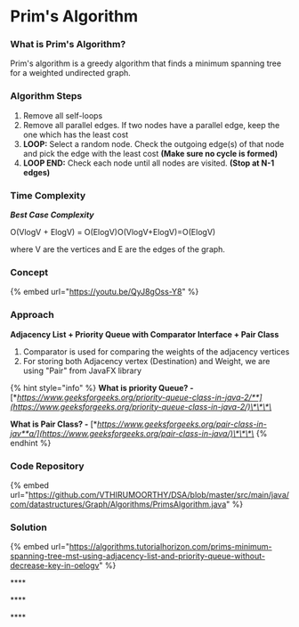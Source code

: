 # Prim's Algorithm

### What is Prim's Algorithm?

Prim's algorithm is a greedy algorithm that finds a minimum spanning tree for a weighted undirected graph.

### Algorithm Steps

1. Remove all self-loops
2. Remove all parallel edges. If two nodes have a parallel edge, keep the one which has the least cost
3. **LOOP:** Select a random node. Check the outgoing edge\(s\) of that node and pick the edge with the least cost **\(Make sure no cycle is formed\)**
4. **LOOP END:** Check each node until all nodes are visited. **\(Stop at N-1 edges\)**

### Time Complexity

_**Best Case Complexity**_

O\(VlogV + ElogV\) = O\(ElogV\)O\(VlogV+ElogV\)=O\(ElogV\)

where V are the vertices and E are the edges of the graph.

### Concept

{% embed url="https://youtu.be/QyJ8gOss-Y8" %}

### Approach

**Adjacency List + Priority Queue with Comparator Interface + Pair Class**

1. Comparator is used for comparing the weights of the adjacency vertices
2. For storing both Adjacency vertex \(Destination\) and Weight, we are using "Pair" from JavaFX library

{% hint style="info" %}
**What is priority Queue? -** [**https://www.geeksforgeeks.org/priority-queue-class-in-java-2/**](https://www.geeksforgeeks.org/priority-queue-class-in-java-2/)\*\*\*\*

**What is Pair Class? -**  [**https://www.geeksforgeeks.org/pair-class-in-jav**a/](https://www.geeksforgeeks.org/pair-class-in-java/)\*\*\*\*
{% endhint %}

### Code Repository

{% embed url="https://github.com/VTHIRUMOORTHY/DSA/blob/master/src/main/java/com/datastructures/Graph/Algorithms/PrimsAlgorithm.java" %}

### Solution

{% embed url="https://algorithms.tutorialhorizon.com/prims-minimum-spanning-tree-mst-using-adjacency-list-and-priority-queue-without-decrease-key-in-oelogv" %}



\*\*\*\*

\*\*\*\*

\*\*\*\*


